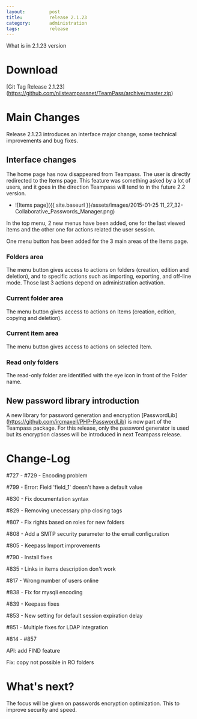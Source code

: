 ```yaml
---
layout: 		post
title: 			release 2.1.23
category: 		administration
tags:			release 
---
```


<p class="message">
    What is in 2.1.23 version
</p>
<span class="linkmore"></span>

# Download

[Git Tag Release 2.1.23] (https://github.com/nilsteampassnet/TeamPass/archive/master.zip)

# Main Changes

Release 2.1.23 introduces an interface major change, some technical improvements and bug fixes.

## Interface changes

The home page has now disappeared from Teampass. The user is directly redirected to the Items page.
This feature was something asked by a lot of users, and it goes in the direction Teampass will tend to in the future 2.2 version.

* ![Items page]({{ site.baseurl }}/assets/images/2015-01-25 11_27_32-Collaborative_Passwords_Manager.png)

In the top menu, 2 new menus have been added, one for the last viewed items and the other one for actions related the user session.

One menu button has been added for the 3 main areas of the Items page.

### Folders area

The menu button gives access to actions on folders (creation, edition and deletion), and to specific actions such as importing, exporting, and off-line mode. Those last 3 actions depend on administration activation.

### Current folder area

The menu button gives access to actions on Items (creation, edition, copying and deletion).

### Current item area

The menu button gives access to actions on selected Item.

### Read only folders

The read-only folder are identified with the eye icon in front of the Folder name.


## New password library introduction

A new library for password generation and encryption [PasswordLib] (https://github.com/ircmaxell/PHP-PasswordLib) is now part of the Teampass package. 
For this release, only the password generator is used but its encryption classes will be introduced in next Teampass release.

# Change-Log

 #727 - #729 - Encoding problem
 
 #799 - Error: Field 'field_1' doesn't have a default value
 
 #830 - Fix documentation syntax
 
 #829 - Removing unecessary php closing tags
 
 #807 - Fix rights based on roles for new folders
 
 #808 - Add a SMTP security parameter to the email configuration
 
 #805 - Keepass Import improvements
 
 #790 - Install fixes
 
 #835 - Links in items description don't work
 
 #817 - Wrong number of users online
 
 #838 - Fix for mysqli encoding
 
 #839 - Keepass fixes
 
 #853 - New setting for default session expiration delay
 
 #851 - Multiple fixes for LDAP integration
 
 #814 - #857
 
 API: add FIND feature
 
 Fix: copy not possible in RO folders

# What's next?

The focus will be given on passwords encryption optimization. This to improve security and speed.